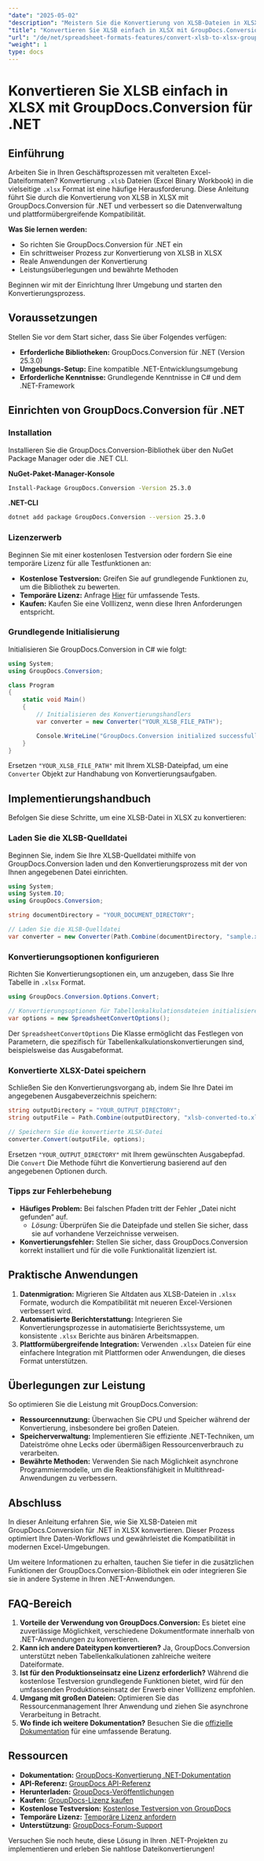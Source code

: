 ```yaml
---
"date": "2025-05-02"
"description": "Meistern Sie die Konvertierung von XLSB-Dateien in XLSX mit GroupDocs.Conversion für .NET. Diese Anleitung bietet eine detaillierte Schritt-für-Schritt-Anleitung zur Verbesserung Ihrer Daten-Workflows."
"title": "Konvertieren Sie XLSB einfach in XLSX mit GroupDocs.Conversion für .NET | Schritt-für-Schritt-Anleitung"
"url": "/de/net/spreadsheet-formats-features/convert-xlsb-to-xlsx-groupdocs-conversion-net/"
"weight": 1
type: docs
---
```

# Konvertieren Sie XLSB einfach in XLSX mit GroupDocs.Conversion für .NET

## Einführung

Arbeiten Sie in Ihren Geschäftsprozessen mit veralteten Excel-Dateiformaten? Konvertierung `.xlsb` Dateien (Excel Binary Workbook) in die vielseitige `.xlsx` Format ist eine häufige Herausforderung. Diese Anleitung führt Sie durch die Konvertierung von XLSB in XLSX mit GroupDocs.Conversion für .NET und verbessert so die Datenverwaltung und plattformübergreifende Kompatibilität.

**Was Sie lernen werden:**
- So richten Sie GroupDocs.Conversion für .NET ein
- Ein schrittweiser Prozess zur Konvertierung von XLSB in XLSX
- Reale Anwendungen der Konvertierung
- Leistungsüberlegungen und bewährte Methoden

Beginnen wir mit der Einrichtung Ihrer Umgebung und starten den Konvertierungsprozess.

## Voraussetzungen

Stellen Sie vor dem Start sicher, dass Sie über Folgendes verfügen:
- **Erforderliche Bibliotheken:** GroupDocs.Conversion für .NET (Version 25.3.0)
- **Umgebungs-Setup:** Eine kompatible .NET-Entwicklungsumgebung
- **Erforderliche Kenntnisse:** Grundlegende Kenntnisse in C# und dem .NET-Framework

## Einrichten von GroupDocs.Conversion für .NET

### Installation

Installieren Sie die GroupDocs.Conversion-Bibliothek über den NuGet Package Manager oder die .NET CLI.

**NuGet-Paket-Manager-Konsole**
```bash
Install-Package GroupDocs.Conversion -Version 25.3.0
```

**.NET-CLI**
```bash
dotnet add package GroupDocs.Conversion --version 25.3.0
```

### Lizenzerwerb

Beginnen Sie mit einer kostenlosen Testversion oder fordern Sie eine temporäre Lizenz für alle Testfunktionen an:
- **Kostenlose Testversion:** Greifen Sie auf grundlegende Funktionen zu, um die Bibliothek zu bewerten.
- **Temporäre Lizenz:** Anfrage [Hier](https://purchase.groupdocs.com/temporary-license/) für umfassende Tests.
- **Kaufen:** Kaufen Sie eine Volllizenz, wenn diese Ihren Anforderungen entspricht.

### Grundlegende Initialisierung

Initialisieren Sie GroupDocs.Conversion in C# wie folgt:

```csharp
using System;
using GroupDocs.Conversion;

class Program
{
    static void Main()
    {
        // Initialisieren des Konvertierungshandlers
        var converter = new Converter("YOUR_XLSB_FILE_PATH");

        Console.WriteLine("GroupDocs.Conversion initialized successfully.");
    }
}
```

Ersetzen `"YOUR_XLSB_FILE_PATH"` mit Ihrem XLSB-Dateipfad, um eine `Converter` Objekt zur Handhabung von Konvertierungsaufgaben.

## Implementierungshandbuch

Befolgen Sie diese Schritte, um eine XLSB-Datei in XLSX zu konvertieren:

### Laden Sie die XLSB-Quelldatei

Beginnen Sie, indem Sie Ihre XLSB-Quelldatei mithilfe von GroupDocs.Conversion laden und den Konvertierungsprozess mit der von Ihnen angegebenen Datei einrichten.

```csharp
using System;
using System.IO;
using GroupDocs.Conversion;

string documentDirectory = "YOUR_DOCUMENT_DIRECTORY";

// Laden Sie die XLSB-Quelldatei
var converter = new Converter(Path.Combine(documentDirectory, "sample.xlsb"));
```

### Konvertierungsoptionen konfigurieren

Richten Sie Konvertierungsoptionen ein, um anzugeben, dass Sie Ihre Tabelle in `.xlsx` Format.

```csharp
using GroupDocs.Conversion.Options.Convert;

// Konvertierungsoptionen für Tabellenkalkulationsdateien initialisieren
var options = new SpreadsheetConvertOptions();
```

Der `SpreadsheetConvertOptions` Die Klasse ermöglicht das Festlegen von Parametern, die spezifisch für Tabellenkalkulationskonvertierungen sind, beispielsweise das Ausgabeformat.

### Konvertierte XLSX-Datei speichern

Schließen Sie den Konvertierungsvorgang ab, indem Sie Ihre Datei im angegebenen Ausgabeverzeichnis speichern:

```csharp
string outputDirectory = "YOUR_OUTPUT_DIRECTORY";
string outputFile = Path.Combine(outputDirectory, "xlsb-converted-to.xlsx");

// Speichern Sie die konvertierte XLSX-Datei
converter.Convert(outputFile, options);
```

Ersetzen `"YOUR_OUTPUT_DIRECTORY"` mit Ihrem gewünschten Ausgabepfad. Die `Convert` Die Methode führt die Konvertierung basierend auf den angegebenen Optionen durch.

### Tipps zur Fehlerbehebung
- **Häufiges Problem:** Bei falschen Pfaden tritt der Fehler „Datei nicht gefunden“ auf.
  - *Lösung:* Überprüfen Sie die Dateipfade und stellen Sie sicher, dass sie auf vorhandene Verzeichnisse verweisen.
- **Konvertierungsfehler:** Stellen Sie sicher, dass GroupDocs.Conversion korrekt installiert und für die volle Funktionalität lizenziert ist.

## Praktische Anwendungen
1. **Datenmigration:** Migrieren Sie Altdaten aus XLSB-Dateien in `.xlsx` Formate, wodurch die Kompatibilität mit neueren Excel-Versionen verbessert wird.
2. **Automatisierte Berichterstattung:** Integrieren Sie Konvertierungsprozesse in automatisierte Berichtssysteme, um konsistente `.xlsx` Berichte aus binären Arbeitsmappen.
3. **Plattformübergreifende Integration:** Verwenden `.xlsx` Dateien für eine einfachere Integration mit Plattformen oder Anwendungen, die dieses Format unterstützen.

## Überlegungen zur Leistung
So optimieren Sie die Leistung mit GroupDocs.Conversion:
- **Ressourcennutzung:** Überwachen Sie CPU und Speicher während der Konvertierung, insbesondere bei großen Dateien.
- **Speicherverwaltung:** Implementieren Sie effiziente .NET-Techniken, um Dateiströme ohne Lecks oder übermäßigen Ressourcenverbrauch zu verarbeiten.
- **Bewährte Methoden:** Verwenden Sie nach Möglichkeit asynchrone Programmiermodelle, um die Reaktionsfähigkeit in Multithread-Anwendungen zu verbessern.

## Abschluss
In dieser Anleitung erfahren Sie, wie Sie XLSB-Dateien mit GroupDocs.Conversion für .NET in XLSX konvertieren. Dieser Prozess optimiert Ihre Daten-Workflows und gewährleistet die Kompatibilität in modernen Excel-Umgebungen.

Um weitere Informationen zu erhalten, tauchen Sie tiefer in die zusätzlichen Funktionen der GroupDocs.Conversion-Bibliothek ein oder integrieren Sie sie in andere Systeme in Ihren .NET-Anwendungen.

## FAQ-Bereich
1. **Vorteile der Verwendung von GroupDocs.Conversion:** Es bietet eine zuverlässige Möglichkeit, verschiedene Dokumentformate innerhalb von .NET-Anwendungen zu konvertieren.
2. **Kann ich andere Dateitypen konvertieren?** Ja, GroupDocs.Conversion unterstützt neben Tabellenkalkulationen zahlreiche weitere Dateiformate.
3. **Ist für den Produktionseinsatz eine Lizenz erforderlich?** Während die kostenlose Testversion grundlegende Funktionen bietet, wird für den umfassenden Produktionseinsatz der Erwerb einer Volllizenz empfohlen.
4. **Umgang mit großen Dateien:** Optimieren Sie das Ressourcenmanagement Ihrer Anwendung und ziehen Sie asynchrone Verarbeitung in Betracht.
5. **Wo finde ich weitere Dokumentation?** Besuchen Sie die [offizielle Dokumentation](https://docs.groupdocs.com/conversion/net/) für eine umfassende Beratung.

## Ressourcen
- **Dokumentation:** [GroupDocs-Konvertierung .NET-Dokumentation](https://docs.groupdocs.com/conversion/net/)
- **API-Referenz:** [GroupDocs API-Referenz](https://reference.groupdocs.com/conversion/net/)
- **Herunterladen:** [GroupDocs-Veröffentlichungen](https://releases.groupdocs.com/conversion/net/)
- **Kaufen:** [GroupDocs-Lizenz kaufen](https://purchase.groupdocs.com/buy)
- **Kostenlose Testversion:** [Kostenlose Testversion von GroupDocs](https://releases.groupdocs.com/conversion/net/)
- **Temporäre Lizenz:** [Temporäre Lizenz anfordern](https://purchase.groupdocs.com/temporary-license/)
- **Unterstützung:** [GroupDocs-Forum-Support](https://forum.groupdocs.com/c/conversion/10)

Versuchen Sie noch heute, diese Lösung in Ihren .NET-Projekten zu implementieren und erleben Sie nahtlose Dateikonvertierungen!